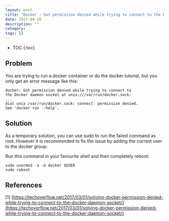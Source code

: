 ```yaml
---
layout: post
title: "Docker : Got permission denied while trying to connect to the Docker daemon socket"
date: 2017-09-20
description: ""
category: 
tags: []
---
```

* TOC
{:toc}

## Problem

You are trying to run a docker container or do the docker tutorial, but you only get an error message like this:

```
docker: Got permission denied while trying to connect to
the Docker daemon socket at unix:///var/run/docker.sock:
...
dial unix /var/run/docker.sock: connect: permission denied.
See 'docker run --help'.
```

## Solution

As a temporary solution, you can use sudo to run the failed command as root.
However it is recommended to fix the issue by adding the current user to the docker group:

Run this command in your favourite shell and then completely reboot:

```
sudo usermod -a -G docker $USER
sudo reboot
```

## References

[1] [https://techoverflow.net/2017/03/01/solving-docker-permission-denied-while-trying-to-connect-to-the-docker-daemon-socket/](https://techoverflow.net/2017/03/01/solving-docker-permission-denied-while-trying-to-connect-to-the-docker-daemon-socket/)
